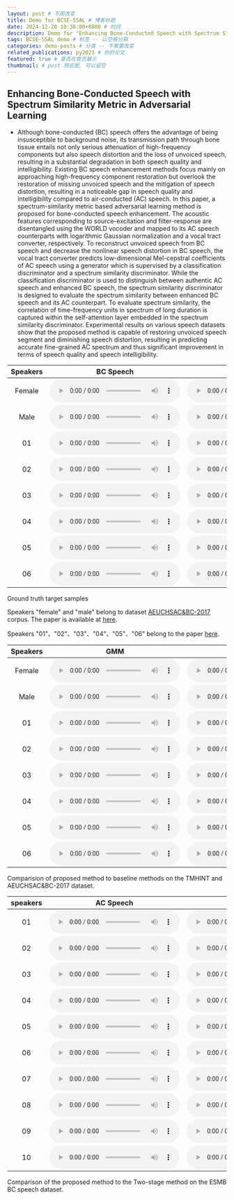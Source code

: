 ```yaml
---
layout: post # 不用改变
title: Demo for BCSE-SSAL # 博客标题
date: 2024-12-28 10:38:00+0800 # 时间
description: Demo for "Enhancing Bone-Conducted Speech with Spectrum Similarity Metric in Adversarial Learning" # 博客描述
tags: BCSE-SSAL demo # 标签 -- 以空格分隔
categories: demo-posts # 分类 -- 不需要改变
related_publications: py2023 # 你的论文
featured: true # 是否在首页展示
thumbnail: # post 预览图, 可以留空
---
```


## Enhancing Bone-Conducted Speech with Spectrum Similarity Metric in Adversarial Learning

- Although bone-conducted (BC) speech offers the advantage of being insusceptible to background noise, its transmission path through bone tissue entails not only serious attenuation of high-frequency components but also speech distortion and the loss of unvoiced speech, resulting in a substantial degradation in both speech quality and intelligibility. Existing BC speech enhancement methods focus mainly on approaching high-frequency component restoration but overlook the restoration of missing unvoiced speech and the mitigation of speech distortion, resulting in a noticeable gap in speech quality and intelligibility compared to air-conducted (AC) speech. 
In this paper, a spectrum-similarity metric based adversarial learning method is proposed for bone-conducted speech enhancement. The acoustic features corresponding to source-excitation and filter-response are disentangled using the WORLD vocoder and mapped to its AC speech counterparts with logarithmic Gaussian normalization and a vocal tract converter, respectively. To reconstruct unvoiced speech from BC speech and decrease the nonlinear speech distortion in BC speech, the vocal tract converter predicts low-dimensional Mel-cepstral coefficients of AC speech using a generator which is supervised by a classification discriminator and a spectrum similarity discriminator. While the classification discriminator is used to distinguish between authentic AC speech and enhanced BC speech, the spectrum similarity discriminator is designed to evaluate the spectrum similarity between enhanced BC speech and its AC counterpart. To evaluate spectrum similarity, the correlation of time-frequency units in spectrum of long duration is captured within the self-attention layer embedded in the spectrum similarity discriminator. Experimental results on various speech datasets show that the proposed method is capable of restoring unvoiced speech segment and diminishing speech distortion, resulting in predicting accurate fine-grained AC spectrum and thus significant improvement in terms of speech quality and speech intelligibility. 

| Speakers |    BC Speech   |    AC Speech    |
| :------: | :---------: | :----------: |
|Female|<audio src="/assets/panyan/army/sf_1.wav" type="audio/wav" controls preload></audio>|<audio src="/assets/panyan/army/tf_1.wav" type="audio/wav" controls preload></audio>|
|Male|<audio src="/assets/panyan/army/sm_1.wav" type="audio/wav" controls preload></audio>|<audio src="/assets/panyan/army/tm_1.wav" type="audio/wav" controls preload></audio>|
|01|<audio src="/assets/panyan/army/s_011404.wav" type="audio/wav" controls preload></audio>|<audio src="/assets/panyan/army/t_011404.wav" type="audio/wav" controls preload></audio>|
|02|<audio src="/assets/panyan/army/s_021404.wav" type="audio/wav" controls preload></audio>|<audio src="/assets/panyan/army/t_021404.wav" type="audio/wav" controls preload></audio>|
|03|<audio src="/assets/panyan/army/s_031404.wav" type="audio/wav" controls preload></audio>|<audio src="/assets/panyan/army/t_031404.wav" type="audio/wav" controls preload></audio>|
|04|<audio src="/assets/panyan/army/s_041404.wav" type="audio/wav" controls preload></audio>|<audio src="/assets/panyan/army/t_041404.wav" type="audio/wav" controls preload></audio>|
|05|<audio src="/assets/panyan/army/s_051404.wav" type="audio/wav" controls preload></audio>|<audio src="/assets/panyan/army/t_051404.wav" type="audio/wav" controls preload></audio>|
|06|<audio src="/assets/panyan/army/s_061404.wav" type="audio/wav" controls preload></audio>|<audio src="/assets/panyan/army/t_011404.wav" type="audio/wav" controls preload></audio>|

<div class="caption">
    Ground truth target samples
</div>

Speakers "female" and "male" belong to dataset [AEUCHSAC&BC-2017](https://github.com/echoaimaomao/TM-Speech-Dataset) corpus. The paper is available at [here](https://kns.cnki.net/kcms/detail/detail.aspx?dbcode=CJFD&dbname=CJFDLAST2019&filename=SXJS201903015&v=d05mCpV2RYLs8ng71bnC33CnjR5MYIoqBZc7RJIfetbtVBAvXWPauy7au%25mmd2FQ5YjXj).

Speakers "01"、"02"、"03"、"04"、"05"、"06" belong to the paper [here](https://kns.cnki.net/kcms/detail/detail.aspx?dbcode=CJFD&dbname=CJFDLAST2019&filename=SXJS201903015&v=d05mCpV2RYLs8ng71bnC33CnjR5MYIoqBZc7RJIfetbtVBAvXWPauy7au%25mmd2FQ5YjXj).  

|   Speakers   |      GMM     |    BLSTM     |   CycleGAN   | CycleGAN-VC2 | CycleGAN-DAL |   MIMOGAN    |
| :----------: | :----------: | :----------: | :----------: | :----------: | :----------: | :----------: |
|Female|<audio src="/assets/panyan/tai/f_gmm_1.wav" type="audio/wav" controls preload></audio>|<audio src="/assets/panyan/tai/f_blstm_1.wav" type="audio/wav" controls preload></audio>|<audio src="/assets/panyan/tai/f_cyclegan_1.wav" type="audio/wav" controls preload></audio>|<audio src="/assets/panyan/tai/f_cyclegan-vc2_1.wav" type="audio/wav" controls preload></audio>|<audio src="/assets/panyan/tai/f_cyclegan-dal_1.wav" type="audio/wav" controls preload></audio>|<audio src="/assets/panyan/tai/f_mdcgan_1.wav" type="audio/wav" controls preload></audio>|
|Male|<audio src="/assets/panyan/tai/m_gmm_1.wav" type="audio/wav" controls preload></audio>|<audio src="/assets/panyan/tai/m_blstm_1.wav" type="audio/wav" controls preload></audio>|<audio src="/assets/panyan/tai/m_cyclegan_1.wav" type="audio/wav" controls preload></audio>|<audio src="/assets/panyan/tai/m_cyclegan-vc2_1.wav" type="audio/wav" controls preload></audio>|<audio src="/assets/panyan/tai/m_cyclegan-dal_1.wav" type="audio/wav" controls preload></audio>|<audio src="/assets/panyan/tai/m_mdcgan_1.wav" type="audio/wav" controls preload></audio>|
|01|<audio src="/assets/panyan/tai/011404_gmm.wav" type="audio/wav" controls preload></audio>|<audio src="/assets/panyan/tai/011404_blstm.wav" type="audio/wav" controls preload></audio>|<audio src="/assets/panyan/tai/011404_cyclegan.wav" type="audio/wav" controls preload></audio>|<audio src="/assets/panyan/tai/011404_cyclegan-vc2.wav" type="audio/wav" controls preload></audio>|<audio src="/assets/panyan/tai/011404_cyclegan-dal.wav" type="audio/wav" controls preload></audio>|<audio src="/assets/panyan/tai/011404_mdcgan.wav" type="audio/wav" controls preload></audio>|
|02|<audio src="/assets/panyan/tai/021404_gmm.wav" type="audio/wav" controls preload></audio>|<audio src="/assets/panyan/tai/021404_blstm.wav" type="audio/wav" controls preload></audio>|<audio src="/assets/panyan/tai/021404_cyclegan.wav" type="audio/wav" controls preload></audio>|<audio src="/assets/panyan/tai/021404_cyclegan-vc2.wav" type="audio/wav" controls preload></audio>|<audio src="/assets/panyan/tai/021404_cyclegan-dal.wav" type="audio/wav" controls preload></audio>|<audio src="/assets/panyan/tai/021404_mdcgan.wav" type="audio/wav" controls preload></audio>|
|03|<audio src="/assets/panyan/tai/031404_gmm.wav" type="audio/wav" controls preload></audio>|<audio src="/assets/panyan/tai/031404_blstm.wav" type="audio/wav" controls preload></audio>|<audio src="/assets/panyan/tai/031404_cyclegan.wav" type="audio/wav" controls preload></audio>|<audio src="/assets/panyan/tai/031404_cyclegan-vc2.wav" type="audio/wav" controls preload></audio>|<audio src="/assets/panyan/tai/031404_cyclegan-dal.wav" type="audio/wav" controls preload></audio>|<audio src="/assets/panyan/tai/031404_mdcgan.wav" type="audio/wav" controls preload></audio>|
|04|<audio src="/assets/panyan/tai/041404_gmm.wav" type="audio/wav" controls preload></audio>|<audio src="/assets/panyan/tai/041404_blstm.wav" type="audio/wav" controls preload></audio>|<audio src="/assets/panyan/tai/041404_cyclegan.wav" type="audio/wav" controls preload></audio>|<audio src="/assets/panyan/tai/041404_cyclegan-vc2.wav" type="audio/wav" controls preload></audio>|<audio src="/assets/panyan/tai/041404_cyclegan-dal.wav" type="audio/wav" controls preload></audio>|<audio src="/assets/panyan/tai/041404_mdcgan.wav" type="audio/wav" controls preload></audio>|
|05|<audio src="/assets/panyan/tai/051404_gmm.wav" type="audio/wav" controls preload></audio>|<audio src="/assets/panyan/tai/051404_blstm.wav" type="audio/wav" controls preload></audio>|<audio src="/assets/panyan/tai/051404_cyclegan.wav" type="audio/wav" controls preload></audio>|<audio src="/assets/panyan/tai/051404_cyclegan-vc2.wav" type="audio/wav" controls preload></audio>|<audio src="/assets/panyan/tai/051404_cyclegan-dal.wav" type="audio/wav" controls preload></audio>|<audio src="/assets/panyan/tai/051404_mdcgan.wav" type="audio/wav" controls preload></audio>|
|06|<audio src="/assets/panyan/tai/061404_gmm.wav" type="audio/wav" controls preload></audio>|<audio src="/assets/panyan/tai/061404_blstm.wav" type="audio/wav" controls preload></audio>|<audio src="/assets/panyan/tai/061404_cyclegan.wav" type="audio/wav" controls preload></audio>|<audio src="/assets/panyan/tai/061404_cyclegan-vc2.wav" type="audio/wav" controls preload></audio>|<audio src="/assets/panyan/tai/061404_cyclegan-dal.wav" type="audio/wav" controls preload></audio>|<audio src="/assets/panyan/tai/061404_mdcgan.wav" type="audio/wav" controls preload></audio>|

<div class="caption">
    Comparision of proposed method to baseline methods on the TMHINT and AEUCHSAC&BC-2017 dataset.
</div>

| speakers |    AC Speech   |    BC Speech    |    The Two-Stage method    |  Ours    |
| :------: | :---------: | :----------: | :----------: | :----------: |
|  01    |<audio src="/assets/panyan/ESMB/AC/1.wav" type="audio/wav" controls preload></audio>|<audio src="/assets/panyan/ESMB/BC/1.wav" type="audio/wav" controls preload></audio>|<audio src="/assets/panyan/ESMB/TwoStage/1.wav" type="audio/wav" controls preload></audio>|<audio src="/assets/panyan/ESMB/Ours/1.wav" type="audio/wav" controls preload></audio>|
|  02    |<audio src="/assets/panyan/ESMB/AC/2.wav" type="audio/wav" controls preload></audio>|<audio src="/assets/panyan/ESMB/BC/2.wav" type="audio/wav" controls preload></audio>|<audio src="/assets/panyan/ESMB/TwoStage/2.wav" type="audio/wav" controls preload></audio>|<audio src="/assets/panyan/ESMB/Ours/2.wav" type="audio/wav" controls preload></audio>|
|  03    |<audio src="/assets/panyan/ESMB/AC/3.wav" type="audio/wav" controls preload></audio>|<audio src="/assets/panyan/ESMB/BC/3.wav" type="audio/wav" controls preload></audio>|<audio src="/assets/panyan/ESMB/TwoStage/3.wav" type="audio/wav" controls preload></audio>|<audio src="/assets/panyan/ESMB/Ours/3.wav" type="audio/wav" controls preload></audio>|
|  04    |<audio src="/assets/panyan/ESMB/AC/4.wav" type="audio/wav" controls preload></audio>|<audio src="/assets/panyan/ESMB/BC/4.wav" type="audio/wav" controls preload></audio>|<audio src="/assets/panyan/ESMB/TwoStage/4.wav" type="audio/wav" controls preload></audio>|<audio src="/assets/panyan/ESMB/Ours/4.wav" type="audio/wav" controls preload></audio>|
|  05    |<audio src="/assets/panyan/ESMB/AC/5.wav" type="audio/wav" controls preload></audio>|<audio src="/assets/panyan/ESMB/BC/5.wav" type="audio/wav" controls preload></audio>|<audio src="/assets/panyan/ESMB/TwoStage/5.wav" type="audio/wav" controls preload></audio>|<audio src="/assets/panyan/ESMB/Ours/5.wav" type="audio/wav" controls preload></audio>|
|  06    |<audio src="/assets/panyan/ESMB/AC/6.wav" type="audio/wav" controls preload></audio>|<audio src="/assets/panyan/ESMB/BC/6.wav" type="audio/wav" controls preload></audio>|<audio src="/assets/panyan/ESMB/TwoStage/6.wav" type="audio/wav" controls preload></audio>|<audio src="/assets/panyan/ESMB/Ours/6.wav" type="audio/wav" controls preload></audio>|
|  07    |<audio src="/assets/panyan/ESMB/AC/17.wav" type="audio/wav" controls preload></audio>|<audio src="/assets/panyan/ESMB/BC/17.wav" type="audio/wav" controls preload></audio>|<audio src="/assets/panyan/ESMB/TwoStage/17.wav" type="audio/wav" controls preload></audio>|<audio src="/assets/panyan/ESMB/Ours/17.wav" type="audio/wav" controls preload></audio>|
|  08    |<audio src="/assets/panyan/ESMB/AC/28.wav" type="audio/wav" controls preload></audio>|<audio src="/assets/panyan/ESMB/BC/28.wav" type="audio/wav" controls preload></audio>|<audio src="/assets/panyan/ESMB/TwoStage/28.wav" type="audio/wav" controls preload></audio>|<audio src="/assets/panyan/ESMB/Ours/28.wav" type="audio/wav" controls preload></audio>|
|  09    |<audio src="/assets/panyan/ESMB/AC/29.wav" type="audio/wav" controls preload></audio>|<audio src="/assets/panyan/ESMB/BC/29.wav" type="audio/wav" controls preload></audio>|<audio src="/assets/panyan/ESMB/TwoStage/29.wav" type="audio/wav" controls preload></audio>|<audio src="/assets/panyan/ESMB/Ours/29.wav" type="audio/wav" controls preload></audio>|
|  10    |<audio src="/assets/panyan/ESMB/AC/30.wav" type="audio/wav" controls preload></audio>|<audio src="/assets/panyan/ESMB/BC/30.wav" type="audio/wav" controls preload></audio>|<audio src="/assets/panyan/ESMB/TwoStage/30.wav" type="audio/wav" controls preload></audio>|<audio src="/assets/panyan/ESMB/Ours/30.wav" type="audio/wav" controls preload></audio>|



<div class="caption">
    Comparison of the proposed method to the Two-stage method on the ESMB BC speech dataset.
</div>
